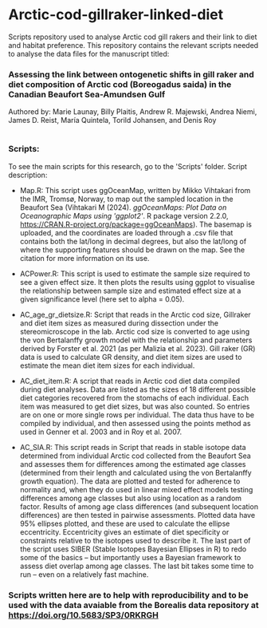 # Arctic-cod-gillraker-linked-diet
Scripts repository used to analyse Arctic cod gill rakers and their link to diet and habitat preference. This repository contains the relevant scripts needed to analyse the data files for the manuscript titled:
### Assessing the link between ontogenetic shifts in gill raker and diet composition of Arctic cod (Boreogadus saida) in the Canadian Beaufort Sea-Amundsen Gulf

Authored by: Marie Launay, Billy Plaitis, Andrew R. Majewski, Andrea Niemi, James D. Reist, María Quintela, Torild Johansen, and Denis Roy

#
### Scripts:

To see the main scripts for this research, go to the 'Scripts' folder. Script description:

* Map.R: This script uses ggOceanMap, written by Mikko Vihtakari from the IMR, Tromsø, Norway, to map out the sampled location in the Beaufort Sea (Vihtakari M (2024). _ggOceanMaps: Plot Data on Oceanographic Maps using 'ggplot2'_. R package version 2.2.0, <https://CRAN.R-project.org/package=ggOceanMaps>). The basemap is uploaded, and the coordinates are loaded through a .csv file that contains both the lat/long in decimal degrees, but also the lat/long of where the supporting features should be drawn on the map. See the citation for more information on its use.

* ACPower.R: This script is used to estimate the sample size required to see a given effect size. It then plots the results using ggplot to visualise the relationship between sample size and estimated effect size at a given significance level (here set to alpha = 0.05).

* AC_age_gr_dietsize.R: Script that reads in the Arctic cod size, Gillraker and diet item sizes as measured during dissection under the stereomicroscope in the lab. Arctic cod size is converted to age using the von Bertalanffy growth model with the relationship and parameters derived by Forster et al. 2021 (as per 
Malizia et al. 2023). Gill raker (GR) data is used to calculate GR density, and diet item sizes are used to estimate the mean diet item sizes for each individual.

* AC_diet_item.R: A script that reads in Arctic cod diet data compiled during diet analyses. Data are listed as the sizes of 18 different possible diet categories recovered from the stomachs of each individual. Each item was measured to get diet sizes, but was also counted. So entries are on one or more single rows per individual. The data thus have to be compiled by individual, and then assessed using the points method as used in Genner et al. 2003 and in Roy et al. 2007.

* AC_SIA.R: This script reads in Script that reads in stable isotope data determined from individual Arctic cod collected from the Beaufort Sea and assesses them for differences among the estimated age classes (determined from their length and calculated using the von Bertalanffy growth equation). The data are plotted and tested for adherence to normality and, when they do used in linear mixed effect models testing differences among age classes but also using location as a random factor. Results of among age class differences (and subsequent location differences) are then tested in pairwise assessments. Plotted data have 95% ellipses plotted, and these are used to calculate the ellipse eccentricity. Eccentricity gives an estimate of diet specificity or constraints relative to the isotopes used to describe it. The last part of the script uses SIBER (Stable Isotopes Bayesian Ellipses in R) to redo some of the basics – but importantly uses a Bayesian framework to assess diet overlap among age classes. The last bit takes some time to run – even on a relatively fast machine.

### Scripts written here are to help with reproducibility and to be used with the data avaiable from the Borealis data repository at https://doi.org/10.5683/SP3/0RKRGH 



